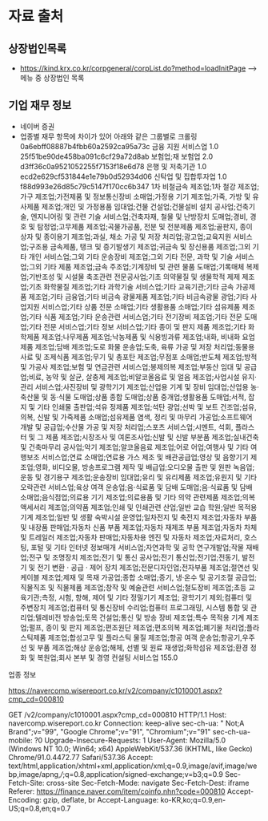# 자료 출처

## 상장법인목록
- https://kind.krx.co.kr/corpgeneral/corpList.do?method=loadInitPage --> 메뉴 중 상장법인 목록


## 기업 재무 정보
- 네이버 증권
- 업종별 재무 항목에 차이가 있어 아래와 같은 그룹별로 크롤링
0a6ebff08887b4fbb60a2592ca95a73c	금융 지원 서비스업	1.0
25f51be90de458ba091c6cf29a72d8ab	보험업;재 보험업	2.0
d3ff36c0a9521052255f7153f18e6d78	은행 및 저축기관	1.0
ecd2e629cf531844e1e79b0d52934d06	신탁업 및 집합투자업	1.0
f88d993e26d85c79c5147f170cc6b347	1차 비철금속 제조업;1차 철강 제조업;가구 제조업;가전제품 및 정보통신장비 소매업;가정용 기기 제조업;가죽, 가방 및 유사제품 제조업;개인 및 가정용품 임대업;건물 건설업;건물설비 설치 공사업;건축기술, 엔지니어링 및 관련 기술 서비스업;건축자재, 철물 및 난방장치 도매업;경비, 경호 및 탐정업;고무제품 제조업;곡물가공품, 전분 및 전분제품 제조업;골판지, 종이 상자 및 종이용기 제조업;과실, 채소 가공 및 저장 처리업;광고업;교육지원 서비스업;구조용 금속제품, 탱크 및 증기발생기 제조업;귀금속 및 장신용품 제조업;그외 기타 개인 서비스업;그외 기타 운송장비 제조업;그외 기타 전문, 과학 및 기술 서비스업;그외 기타 제품 제조업;금속 주조업;기계장비 및 관련 물품 도매업;기록매체 복제업;기반조성 및 시설물 축조관련 전문공사업;기초 의약물질 및 생물학적 제제 제조업;기초 화학물질 제조업;기타 과학기술 서비스업;기타 교육기관;기타 금속 가공제품 제조업;기타 금융업;기타 비금속 광물제품 제조업;기타 비금속광물 광업;기타 사업지원 서비스업;기타 상품 전문 소매업;기타 생활용품 소매업;기타 섬유제품 제조업;기타 식품 제조업;기타 운송관련 서비스업;기타 전기장비 제조업;기타 전문 도매업;기타 전문 서비스업;기타 정보 서비스업;기타 종이 및 판지 제품 제조업;기타 화학제품 제조업;나무제품 제조업;낙농제품 및 식용빙과류 제조업;내화, 비내화 요업제품 제조업;담배 제조업;도로 화물 운송업;도축, 육류 가공 및 저장 처리업;동물용 사료 및 조제식품 제조업;무기 및 총포탄 제조업;무점포 소매업;반도체 제조업;방적 및 가공사 제조업;보험 및 연금관련 서비스업;봉제의복 제조업;부동산 임대 및 공급업;비료, 농약 및 살균, 살충제 제조업;비알코올음료 및 얼음 제조업;사업시설 유지·관리 서비스업;사진장비 및 광학기기 제조업;산업용 기계 및 장비 임대업;산업용 농·축산물 및 동·식물 도매업;상품 종합 도매업;상품 중개업;생활용품 도매업;서적, 잡지 및 기타 인쇄물 출판업;석유 정제품 제조업;석탄 광업;선박 및 보트 건조업;섬유, 의복, 신발 및 가죽제품 소매업;섬유제품 염색, 정리 및 마무리 가공업;소프트웨어 개발 및 공급업;수산물 가공 및 저장 처리업;스포츠 서비스업;시멘트, 석회, 플라스터 및 그 제품 제조업;시장조사 및 여론조사업;신발 및 신발 부분품 제조업;실내건축 및 건축마무리 공사업;악기 제조업;알코올음료 제조업;어로 어업;여행사 및 기타 여행보조 서비스업;연료 소매업;연료용 가스 제조 및 배관공급업;영상 및 음향기기 제조업;영화, 비디오물, 방송프로그램 제작 및 배급업;오디오물 출판 및 원판 녹음업;운동 및 경기용구 제조업;운송장비 임대업;유리 및 유리제품 제조업;유원지 및 기타 오락관련 서비스업;육상 여객 운송업;음·식료품 및 담배 도매업;음·식료품 및 담배 소매업;음식점업;의료용 기기 제조업;의료용품 및 기타 의약 관련제품 제조업;의복 액세서리 제조업;의약품 제조업;인쇄 및 인쇄관련 산업;일반 교습 학원;일반 목적용 기계 제조업;일반 및 생활 숙박시설 운영업;일차전지 및 축전지 제조업;자동차 부품 및 내장품 판매업;자동차 신품 부품 제조업;자동차 재제조 부품 제조업;자동차 차체 및 트레일러 제조업;자동차 판매업;자동차용 엔진 및 자동차 제조업;자료처리, 호스팅, 포털 및 기타 인터넷 정보매개 서비스업;자연과학 및 공학 연구개발업;작물 재배업;전구 및 조명장치 제조업;전기 및 통신 공사업;전기 통신업;전기업;전동기, 발전기 및 전기 변환 · 공급 · 제어 장치 제조업;전문디자인업;전자부품 제조업;절연선 및 케이블 제조업;제재 및 목재 가공업;종합 소매업;증기, 냉·온수 및 공기조절 공급업;직물직조 및 직물제품 제조업;창작 및 예술관련 서비스업;철도장비 제조업;초등 교육기관;측정, 시험, 항해, 제어 및 기타 정밀기기 제조업; 광학기기 제외;컴퓨터 및 주변장치 제조업;컴퓨터 및 통신장비 수리업;컴퓨터 프로그래밍, 시스템 통합 및 관리업;텔레비전 방송업;토목 건설업;통신 및 방송 장비 제조업;특수 목적용 기계 제조업;펄프, 종이 및 판지 제조업;편조원단 제조업;편조의복 제조업;폐기물 처리업;플라스틱제품 제조업;합성고무 및 플라스틱 물질 제조업;항공 여객 운송업;항공기,우주선 및 부품 제조업;해상 운송업;해체, 선별 및 원료 재생업;화학섬유 제조업;환경 정화 및 복원업;회사 본부 및 경영 컨설팅 서비스업	155.0



업종 정보

https://navercomp.wisereport.co.kr/v2/company/c1010001.aspx?cmp_cd=000810

GET /v2/company/c1010001.aspx?cmp_cd=000810 HTTP/1.1
Host: navercomp.wisereport.co.kr
Connection: keep-alive
sec-ch-ua: " Not;A Brand";v="99", "Google Chrome";v="91", "Chromium";v="91"
sec-ch-ua-mobile: ?0
Upgrade-Insecure-Requests: 1
User-Agent: Mozilla/5.0 (Windows NT 10.0; Win64; x64) AppleWebKit/537.36 (KHTML, like Gecko) Chrome/91.0.4472.77 Safari/537.36
Accept: text/html,application/xhtml+xml,application/xml;q=0.9,image/avif,image/webp,image/apng,*/*;q=0.8,application/signed-exchange;v=b3;q=0.9
Sec-Fetch-Site: cross-site
Sec-Fetch-Mode: navigate
Sec-Fetch-Dest: iframe
Referer: https://finance.naver.com/item/coinfo.nhn?code=000810
Accept-Encoding: gzip, deflate, br
Accept-Language: ko-KR,ko;q=0.9,en-US;q=0.8,en;q=0.7

